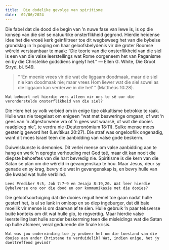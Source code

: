 ```yaml
---
title:  Die dodelike gevolge van spiritisme
date:  02/06/2024
---
```


Die fabel dat die dood die begin van ’n nuwe fase van lewe is, is op die konsep van die siel se natuurlike onsterflikheid gegrond. Hierdie heidense idee het die vroeë kerk geïnfiltreer toe dit wegbeweeg het van die bybelse grondslag in ’n poging om haar geloofsbelydenis vir die groter Roomse wêreld verstaanbaar te maak: “Die teorie van die onsterflikheid van die siel is een van die valse leerstellings wat Rome oorgeneem het van Paganisme en by die Christelike godsdiens ingelyf het.” — Ellen G. White, Die Groot Stryd, bl. 549.

> <p></p>
> “ ‘En moenie vrees vir die wat die liggaam doodmaak, maar die siel nie kan doodmaak nie;  maar vrees Hom liewer wat die siel sowel as die liggaam kan verderwe in die hel’ ” (Matthéüs 10:28).

`Wat behoort net hierdie vers alleen vir ons te sê oor die veronderstelde onsterflikheid van die siel?`

Die Here het sy volk verbied om in enige tipe okkultisme betrokke te raak. Hulle was nie toegelaat om enigeen “wat met besweringe omgaan, of wat ’n gees van ’n afgestorwene vra of ’n gees wat waarsê, of wat die dooies raadpleeg nie”, te verdra nie (Deuteronómium 18:11). Sulke mense moes gestenig geword het (Levítikus 20:27). Die straf was ongelooflik ongenadig, want dit moes Israel teen die aanbidding van valse gode beskerm.

Duiwelskunste is demonies. Dit verlei mense om valse aanbidding aan te hang en werk ’n opregte verhouding met God teë, maar dit kan nooit die diepste behoeftes van die hart bevredig nie. Spiritisme is die kern van die Satan se plan om die wêreld in gevangenskap te hou. Maar Jesus, deur sy genade en sy krag, bevry die wat in gevangenskap is, en bevry hulle van die kwaad wat hulle verblind.

`Lees Prediker 9:5, Job 7:7–9 en Jesaja 8:19,20. Wat leer hierdie Bybelverse ons oor die dood en oor kommunikasie met die dooies?`

Die geloofsoortuiging dat die dooies reguit hemel toe gaan nadat hulle gesterf het, is al so lank in omloop en so diep ingeburger, dat dit baie moeilik vir mense is om daarvan af te sien. Hulle gebruik ’n paar teksverse buite konteks om dit wat hulle glo, te regverdig. Maar hierdie valse leerstelling laat hulle sonder beskerming teen die misleidings wat die Satan op hulle afsmeer, veral gedurende die finale krisis.

`Wat was jou ondervinding toe jy probeer het om die toestand van die dooies aan ander Christene te verduidelik? Wat, indien enige, het jy doeltreffend gevind?`